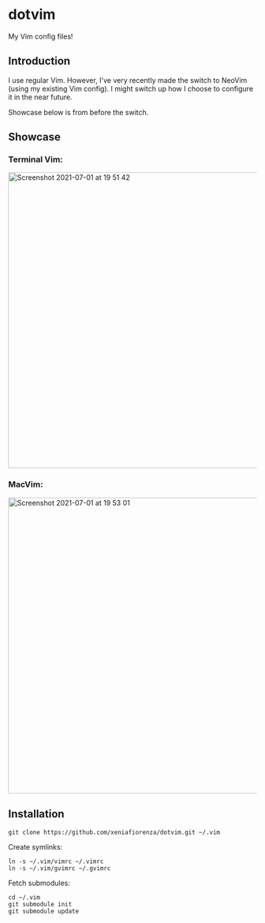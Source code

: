 # dotvim
My Vim config files!

## Introduction
I use regular Vim. However, I've very recently made the switch to NeoVim (using my existing Vim config). I might switch up how I choose to configure it in the near future. 

Showcase below is from before the switch.

## Showcase

### Terminal Vim:
<img width="600" alt="Screenshot 2021-07-01 at 19 51 42" src="https://user-images.githubusercontent.com/40383042/124120146-fd5b2500-daa5-11eb-9230-d71efc9e5224.png">

### MacVim:
<img width="600" alt="Screenshot 2021-07-01 at 19 53 01" src="https://user-images.githubusercontent.com/40383042/124120154-ff24e880-daa5-11eb-9dfd-40d306497344.png">

## Installation

```
git clone https://github.com/xeniafiorenza/dotvim.git ~/.vim
```

Create symlinks:
```
ln -s ~/.vim/vimrc ~/.vimrc
ln -s ~/.vim/gvimrc ~/.gvimrc
```

Fetch submodules:
```
cd ~/.vim
git submodule init
git submodule update
```
